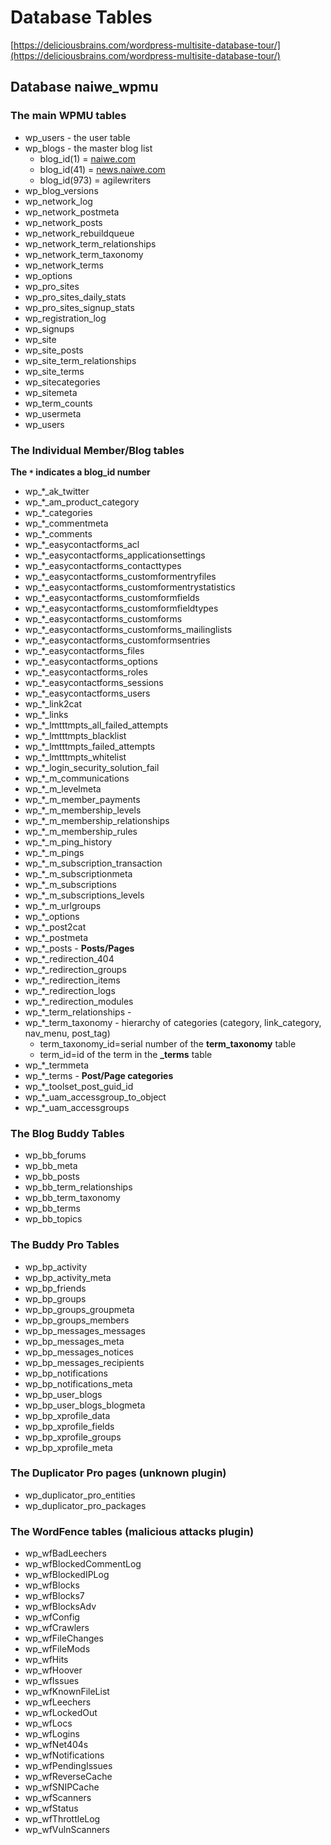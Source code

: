 # Database Tables


[https://deliciousbrains.com/wordpress-multisite-database-tour/](https://deliciousbrains.com/wordpress-multisite-database-tour/)

## Database naiwe_wpmu

### The main WPMU tables
-   wp_users - the user table
-   wp_blogs - the master blog list
	-   blog_id(1) = [naiwe.com](http://naiwe.com)
	-   blog_id(41) = [news.naiwe.com](http://news.naiwe.com)
	-   blog_id(973) = agilewriters
-   wp_blog_versions
-   wp_network_log
-   wp_network_postmeta
-   wp_network_posts
-   wp_network_rebuildqueue
-   wp_network_term_relationships
-   wp_network_term_taxonomy
-   wp_network_terms
-   wp_options
-   wp_pro_sites
-   wp_pro_sites_daily_stats
-   wp_pro_sites_signup_stats
-   wp_registration_log
-   wp_signups
-   wp_site
-   wp_site_posts
-   wp_site_term_relationships
-   wp_site_terms
-   wp_sitecategories
-   wp_sitemeta
-   wp_term_counts
-   wp_usermeta
-   wp_users

### The Individual Member/Blog tables
**The `*` indicates a blog_id number**
-   wp_*_ak_twitter
-   wp_*_am_product_category
-   wp_*_categories
-   wp_*_commentmeta
-   wp_*_comments
-   wp_*_easycontactforms_acl
-   wp_*_easycontactforms_applicationsettings
-   wp_*_easycontactforms_contacttypes
-   wp_*_easycontactforms_customformentryfiles
-   wp_*_easycontactforms_customformentrystatistics
-   wp_*_easycontactforms_customformfields
-   wp_*_easycontactforms_customformfieldtypes
-   wp_*_easycontactforms_customforms
-   wp_*_easycontactforms_customforms_mailinglists
-   wp_*_easycontactforms_customformsentries
-   wp_*_easycontactforms_files
-   wp_*_easycontactforms_options
-   wp_*_easycontactforms_roles
-   wp_*_easycontactforms_sessions
-   wp_*_easycontactforms_users
-   wp_*_link2cat
-   wp_*_links
-   wp_*_lmtttmpts_all_failed_attempts
-   wp_*_lmtttmpts_blacklist
-   wp_*_lmtttmpts_failed_attempts
-   wp_*_lmtttmpts_whitelist
-   wp_*_login_security_solution_fail
-   wp_*_m_communications
-   wp_*_m_levelmeta
-   wp_*_m_member_payments
-   wp_*_m_membership_levels
-   wp_*_m_membership_relationships
-   wp_*_m_membership_rules
-   wp_*_m_ping_history
-   wp_*_m_pings
-   wp_*_m_subscription_transaction
-   wp_*_m_subscriptionmeta
-   wp_*_m_subscriptions
-   wp_*_m_subscriptions_levels
-   wp_*_m_urlgroups
-   wp_*_options
-   wp_*_post2cat
-   wp_*_postmeta
-   wp_*_posts - **Posts/Pages**
-   wp_*_redirection_404
-   wp_*_redirection_groups
-   wp_*_redirection_items
-   wp_*_redirection_logs
-   wp_*_redirection_modules
-   wp_*_term_relationships -
-   wp_*_term_taxonomy - hierarchy of categories (category, link_category, nav_menu, post_tag)
	-   term_taxonomy_id=serial number of the **term_taxonomy** table
	-   term_id=id of the term in the **_terms** table
-   wp_*_termmeta
-   wp_*_terms - **Post/Page categories**
-   wp_*_toolset_post_guid_id
-   wp_*_uam_accessgroup_to_object
-   wp_*_uam_accessgroups

### The Blog Buddy Tables
-   wp_bb_forums
-   wp_bb_meta
-   wp_bb_posts
-   wp_bb_term_relationships
-   wp_bb_term_taxonomy
-   wp_bb_terms
-   wp_bb_topics

### The Buddy Pro Tables
-   wp_bp_activity
-   wp_bp_activity_meta
-   wp_bp_friends
-   wp_bp_groups
-   wp_bp_groups_groupmeta
-   wp_bp_groups_members
-   wp_bp_messages_messages
-   wp_bp_messages_meta
-   wp_bp_messages_notices
-   wp_bp_messages_recipients
-   wp_bp_notifications
-   wp_bp_notifications_meta
-   wp_bp_user_blogs
-   wp_bp_user_blogs_blogmeta
-   wp_bp_xprofile_data
-   wp_bp_xprofile_fields
-   wp_bp_xprofile_groups
-   wp_bp_xprofile_meta

### The Duplicator Pro pages (unknown plugin)
-   wp_duplicator_pro_entities
-   wp_duplicator_pro_packages

### The WordFence tables (malicious attacks plugin)
-   wp_wfBadLeechers
-   wp_wfBlockedCommentLog
-   wp_wfBlockedIPLog
-   wp_wfBlocks
-   wp_wfBlocks7
-   wp_wfBlocksAdv
-   wp_wfConfig
-   wp_wfCrawlers
-   wp_wfFileChanges
-   wp_wfFileMods
-   wp_wfHits
-   wp_wfHoover
-   wp_wfIssues
-   wp_wfKnownFileList
-   wp_wfLeechers
-   wp_wfLockedOut
-   wp_wfLocs
-   wp_wfLogins
-   wp_wfNet404s
-   wp_wfNotifications
-   wp_wfPendingIssues
-   wp_wfReverseCache
-   wp_wfSNIPCache
-   wp_wfScanners
-   wp_wfStatus
-   wp_wfThrottleLog
-   wp_wfVulnScanners
<!--stackedit_data:
eyJoaXN0b3J5IjpbLTUxOTMxNjgxN119
-->